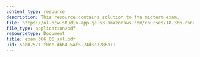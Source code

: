 ```yaml
---
content_type: resource
description: This resource contains solution to the midterm exam.
file: https://ol-ocw-studio-app-qa.s3.amazonaws.com/courses/18-366-random-walks-and-diffusion-fall-2006/5ab07571f0eedb645af674d3e7786a71_exam_366_06_sol.pdf
file_type: application/pdf
resourcetype: Document
title: exam_366_06_sol.pdf
uid: 5ab07571-f0ee-db64-5af6-74d3e7786a71
---
```

